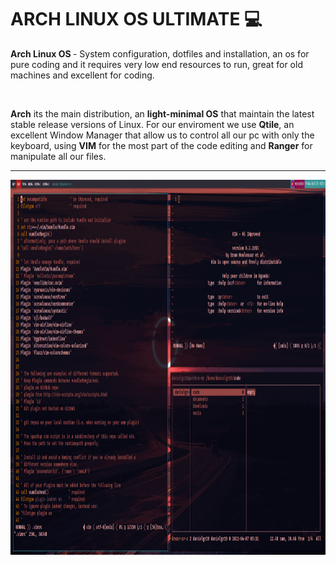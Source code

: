 <h1>ARCH LINUX OS ULTIMATE 💻</h1>
<p><b>Arch Linux OS </b> - System configuration, dotfiles and installation, an os for pure coding and it requires very low end resources to run, great for old machines and excellent for coding.</p><br>
<p><b>Arch</b> its the main distribution, an <b>light-minimal OS</b> that maintain the latest stable release versions of Linux. For our enviroment we use <b>Qtile</b>, an excellent Window Manager that allow us to control all our pc with only the keyboard, using <b>VIM</b> for the most part of the code editing and <b>Ranger</b> for manipulate all our files.</p>
<hr>
<img src="dotfiles-arch.gif" height="600px" width="100%">
